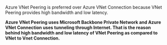 Azure VNet Peering is preferred over Azure VNet Connection because VNet Peering provides high bandwidth and low latency.

**Azure VNet Peering uses Microsoft Backbone Private Network and Azure VNet Connection uses tunneling through Internet. That is the reason behind high bandwidth and low latency of VNet Peering as compared to VNet to Vnet Connection.**

